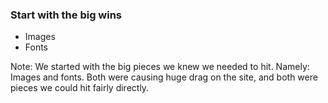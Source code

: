 ### Start with the big wins

* Images <!-- .element: class="fragment" -->
* Fonts <!-- .element: class="fragment" -->

Note:
We started with the big pieces we knew we needed to hit. Namely: Images and fonts. Both were causing huge drag on the site, and both were pieces we could hit fairly directly. 
